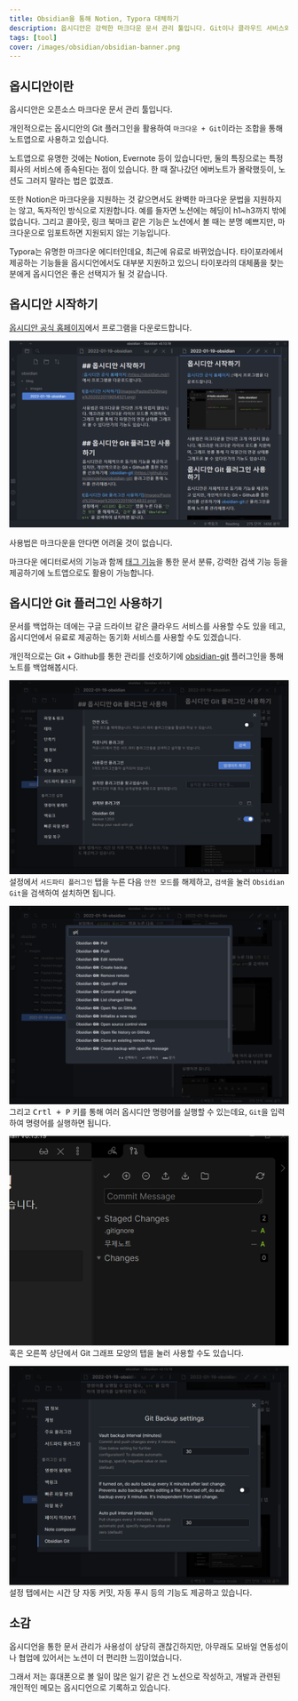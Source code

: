 ```yaml
---
title: Obsidian을 통해 Notion, Typora 대체하기
description: 옵시디안은 강력한 마크다운 문서 관리 툴입니다. Git이나 클라우드 서비스와 함께 이용하여 Notion과 같은 노트앱으로 활용할 수 있습니다.
tags: [tool]
cover: /images/obsidian/obsidian-banner.png
---
```


## 옵시디안이란
옵시디안은 오픈소스 마크다운 문서 관리 툴입니다.

개인적으로는 옵시디안의 Git 플러그인을 활용하여 `마크다운 + Git`이라는 조합을 통해 노트앱으로 사용하고 있습니다.

노트앱으로 유명한 것에는 Notion, Evernote 등이 있습니다만, 둘의 특징으로는 특정 회사의 서비스에 종속된다는 점이 있습니다. 한 때 잘나갔던 에버노트가 몰락했듯이, 노션도 그러지 말라는 법은 없겠죠.

또한 Notion은 마크다운을 지원하는 것 같으면서도 완벽한 마크다운 문법을 지원하지는 않고, 독자적인 방식으로 지원합니다. 예를 들자면 노션에는 헤딩이 h1~h3까지 밖에 없습니다. 그리고 콜아웃, 링크 북마크 같은 기능은 노션에서 볼 때는 분명 예쁘지만, 마크다운으로 임포트하면 지원되지 않는 기능입니다.

Typora는 유명한 마크다운 에디터인데요, 최근에 유료로 바뀌었습니다. 타이포라에서 제공하는 기능들을 옵시디언에서도 대부분 지원하고 있으니 타이포라의 대체품을 찾는 분에게 옵시디언은 좋은 선택지가 될 것 같습니다.


## 옵시디안 시작하기
[옵시디안 공식 홈페이지](https://obsidian.md/)에서 프로그램을 다운로드합니다.

![옵시디안 시작하기](images/obsidian/Pasted%20image%2020220119063157.png)

사용법은 마크다운을 안다면 어려울 것이 없습니다.

마크다운 에디터로서의 기능과 함께 [태그 기능](https://help.obsidian.md/How+to/Working+with+tags)을 통한 문서 분류, 강력한 검색 기능 등을 제공하기에 노트앱으로도 활용이 가능합니다.


## 옵시디안 Git 플러그인 사용하기
문서를 백업하는 데에는 구글 드라이브 같은 클라우드 서비스를 사용할 수도 있을 테고, 옵시디언에서 유료로 제공하는 동기화 서비스를 사용할 수도 있겠습니다.

개인적으로는 Git + Github를 통한 관리를 선호하기에 [obsidian-git](https://github.com/denolehov/obsidian-git) 플러그인을 통해 노트를 백업해봅시다.

![옵시디안 Git 플러그인 사용하기](images/obsidian/Pasted%20image%2020220119063326.png)
설정에서 `서드파티 플러그인` 탭을 누른 다음 `안전 모드`를 해제하고, `검색`을 눌러 `Obsidian Git`을 검색하여 설치하면 됩니다.

![옵시디안 Git 플러그인 사용하기](images/obsidian/Pasted%20image%2020220119063424.png)
그리고 <kbd><kbd>Crtl</kbd> + <kbd>P</kbd></kbd> 키를 통해 여러 옵시디안 명령어를 실행할 수 있는데요, `Git`을 입력하여 명령어를 실행하면 됩니다.

![옵시디안 Git 플러그인 사용하기](images/obsidian/Pasted%20image%2020220119060706.png)
혹은 오른쪽 상단에서 Git 그래프 모양의 탭을 눌러 사용할 수도 있습니다.

![옵시디안 Git 플러그인 사용하기](images/obsidian/Pasted%20image%2020220119063455.png)
설정 탭에서는 시간 당 자동 커밋, 자동 푸시 등의 기능도 제공하고 있습니다.


## 소감
옵시디언을 통한 문서 관리가 사용성이 상당히 괜찮긴하지만, 아무래도 모바일 연동성이나 협업에 있어서는 노션이 더 편리한 느낌이었습니다.

그래서 저는 휴대폰으로 볼 일이 많은 일기 같은 건 노션으로 작성하고, 개발과 관련된 개인적인 메모는 옵시디언으로 기록하고 있습니다.

